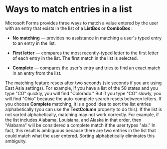 
# Ways to match entries in a list

Microsoft Forms provides three ways to match a value entered by the user with an entry that exists in the list of a  **ListBox** or **ComboBox** :



-  **No matching** — provides no assistance in matching a user's typed entry to an entry in the list.
    
-  **First letter** — compares the most recently-typed letter to the first letter of each entry in the list. The first match in the list is selected.
    
-  **Complete** — compares the user's entry and tries to find an exact match in an entry from the list.
    

The matching feature resets after two seconds (six seconds if you are using East Asia settings). For example, if you have a list of the 50 states and you type "CO" quickly, you will find "Colorado." But if you type "CO" slowly, you will find "Ohio" because the auto-complete search resets between letters.
If you choose  **Complete** matching, it is a good idea to sort the list entries alphabetically (you can use the **TextColumn** property to do this). If the list is not sorted alphabetically, matching may not work correctly. For example, if the list includes Alabama, Louisiana, and Alaska in that order, then "Alabama" will be considered a complete match if the user types "ala." In fact, this result is ambiguous because there are two entries in the list that could match what the user entered. Sorting alphabetically eliminates this ambiguity.
